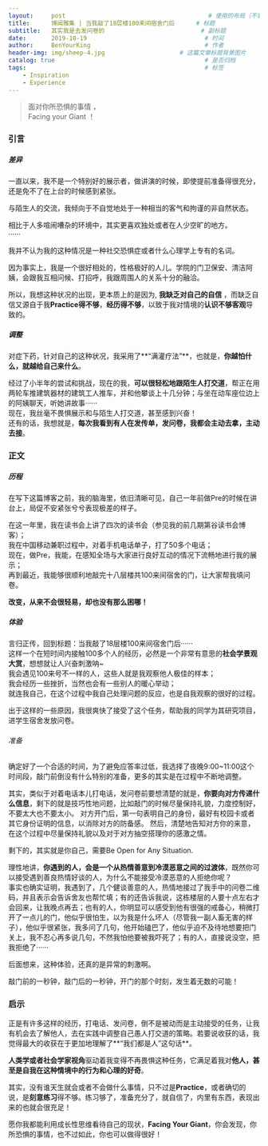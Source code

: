 ```yaml
---
layout:     post                                        # 使用的布局（不需要改）
title:      博闻雅集 | 当我敲了18层楼100来间宿舍门后      # 标题 
subtitle:   其实我是去发问卷的                           # 副标题
date:       2019-10-19                                 # 时间
author:     BenYourKing                                # 作者
header-img: img/sheep-4.jpg                     # 这篇文章标题背景图片
catalog: true                                          # 是否归档
tags:                                                  # 标签
    - Inspiration
    - Experience
---
```

            
>                          
> 面对你所恐惧的事情  ，               
> Facing your Giant ！     
>                    


### 引言

##### 差异

一直以来，我不是一个特别好的展示者，做讲演的时候，即使提前准备得很充分，还是免不了在上台的时候感到紧张。             
            
与陌生人的交流，我倾向于不自觉地处于一种相当的客气和拘谨的非自然状态。             

相比于人多喧闹嘈杂的环境中，其实更喜欢独处或者在人少空旷的地方。            
······

我并不认为我的这种情况是一种社交恐惧症或者什么心理学上专有的名词。

因为事实上，我是一个很好相处的，性格极好的人儿。学院的门卫保安、清洁阿姨，会跟我互相问候、打招呼，我跟周围人的关系十分的融洽。            
            
所以，我想这种状况的出现，更本质上的是因为, **我缺乏对自己的自信** ，而缺乏自信又源自于我**Practice得不够**，**经历得不够**，以致于我对情境的**认识不够客观**导致的。       

##### 调整

对症下药，针对自己的这种状况，我采用了**“满灌疗法”**，也就是，**你越怕什么，就越给自己来什么**。
                
经过了小半年的尝试和挑战，现在的我，**可以很轻松地跟陌生人打交道**，帮正在用两轮车推建筑器材的建筑工人推车，并和他攀谈上十几分钟；与坐在动车座位边上的阿姨聊天，听她讲故事······                
现在，我丝毫不畏惧展示和与陌生人打交道，甚至感到兴奋！             
还有的话，我想就是，**每次我看到有人在发传单，发问卷，我都会主动去拿，主动去接**。            
                        
                        
### 正文

##### 历程

在写下这篇博客之前，我的脑海里，依旧清晰可见，自己一年前做Pre的时候在讲台上，局促不安紧张兮兮表现极差的样子。            
            
在这一年里，我在读书会上讲了四次的读书会（参见我的前几期第谷读书会博客）；                      
我在中国移动兼职过程中，对着手机电话单子，打了50多个电话；                  
现在，做Pre，我能，在感知全场与大家进行良好互动的情况下流畅地进行我的展示；                 
再到最近，我能够很顺利地敲完十八层楼共100来间宿舍的门，让大家帮我填问卷。                  
            
**改变，从来不会很轻易，却也没有那么困哪！**            

##### 体验

言归正传，回到标题：当我敲了18层楼100来间宿舍门后······               
这样一个在短时间内接触100多个人的经历，必然是一个非常有意思的**社会学景观大赏**，想想就让人兴奋刺激呐~         
我会遇见100来号不一样的人，这些人就是我观察他人极佳的样本；         
我会经历一些挫折，当然也会有一些别人的暖心举动；            
就连我自己，在这个过程中我自己处理问题的反应，也是自我观察的很好的过程。            

出于这样的一些原因，我很爽快了接受了这个任务，帮助我的同学为其研究项目，进学生宿舍发放问卷。

###### 准备
                    
确定好了一个合适的时间，为了避免应答率过低，我选择了夜晚9:00~11:00这个时间段，敲门前倒没有什么特别的准备，更多的其实是在过程中不断地调整。          
            
其实，类似于对着电话本儿打电话，发问卷前要想清楚的就是，**你要向对方传递什么信息**，剩下的就是技巧性地问题，比如敲门的时候尽量保持礼貌，力度控制好，不要太大也不要太小。
对方开门后，第一句表明自己的身份，最好有校园卡或者其它身份证明的信息，以消除对方的防备感。
然后，清楚地告知对方你的来意，在这个过程中尽量保持礼貌以及对于对方抽空搭理你的感激之情。

剩下的，其实就是你自己，需要Be Open for Any Situation.            
                
理性地讲，**你遇到的人，会是一个从热情善意到冷漠恶意之间的过渡体**，既然你可以接受遇到善良热情好谈的人，为什么不能接受冷漠恶意的人拒绝你呢？            
事实也确实证明，我遇到了，几个健谈善意的人，热情地接过了我手中的问卷二维码，并且表示会告诉舍友也帮忙填；有的还告诉我说，这栋楼层的人要十点左右才会回来，让我晚点再去；也有的人，你明显可以感受到他有很强的戒备心，稍微打开了一点儿的门，他似乎很怕生，以为我是什么坏人（尽管我一副人畜无害的样子），他似乎很紧张，我多问了几句，他开始磕巴了，他似乎迫不及待地想要把门关上，我不忍心再多说几句，不然我怕他要被我吓死了；有的人，直接说没空，把我拒绝了······            
                        
后面想来，这种体验，还真的是异常的刺激啊。

敲门前的一秒钟，敲门后的一秒钟，开门的那个时刻，发生着无数的可能！      
            

### 启示

正是有许多这样的经历，打电话、发问卷，倒不是被动而是主动接受的任务，让我有机会去了解他人，去在实践中调整自己愚人打交道的策略。若要说收获的话，我觉得最大的收获在于更加地理解了**“我们都是人”这句话**。
            
**人类学或者社会学家视角**驱动着我变得不再畏惧这种任务，它满足着我对**他人，甚至是自我在这种情境中的行为和心理的好奇**。
            
其实，没有谁天生就会或者不会做什么事情，只不过是**Practice**，或者确切的说，是**刻意练习**得不够。练习够了，准备充分了，就自信了，内里有东西，表现出来的也就会很充足！
        
愿你我都能利用成长性思维看待自己的现状，**Facing Your Giant**，你会发现，你所恐惧的事情，也不过如此，你也可以做得很好！

       



























